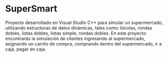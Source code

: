 # SuperSmart
Proyecto desarrollado en Visual Studio C++ para simular un supermercado, utilizando estructuras de datos dinámicas, tales como: bicolas, rondas dobles, listas dobles, listas simple, rondas dobles.
En este proyecto encontrarás la simulación de clientes ingresando al supermercado, asignando un carrito de compra, comprando dentro del supermercado, ir a caja, pagar en caja.
